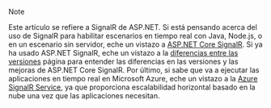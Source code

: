 > [!NOTE]
> Este artículo se refiere a SignalR de ASP.NET. Si está pensando acerca del uso de SignalR para habilitar escenarios en tiempo real con Java, Node.js, o en un escenario sin servidor, eche un vistazo a [ASP.NET Core SignalR](/aspnet/core/signalr/introduction). Si ya ha usado ASP.NET SignalR, eche un vistazo a la [diferencias entre las versiones](/aspnet/core/signalr/version-differences) página para entender las diferencias en las versiones y las mejoras de ASP.NET Core SignalR. Por último, si sabe que va a ejecutar las aplicaciones en tiempo real en Microsoft Azure, eche un vistazo a la [Azure SignalR Service](/azure/azure-signalr/signalr-overview), ya que proporciona escalabilidad horizontal basado en la nube una vez que las aplicaciones necesitan.